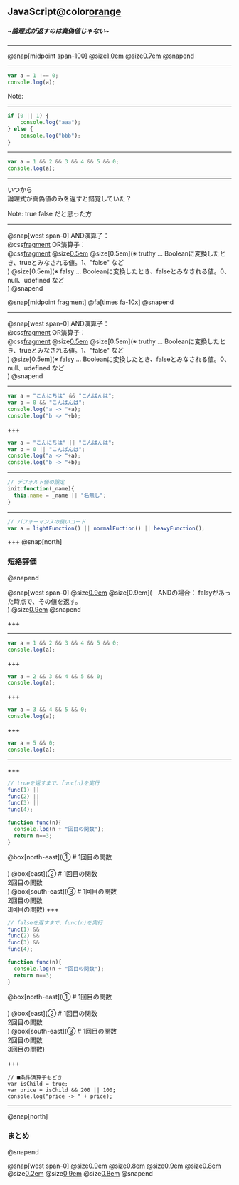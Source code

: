 ## JavaScript@color[orange](再入門)
##### ~論理式が返すのは真偽値じゃない~
---

@snap[midpoint span-100]
@size[1.0em](Qiita</br>)
@size[0.7em]([3歳娘「いつから論理式が真偽値のみを返すと錯覚していた？」</br>](https://qiita.com/Yametaro/items/17f9b2baa67440b8664a))
@snapend

---
```javascript
var a = 1 !== 0;
console.log(a);
```
Note:


---
```javascript
if (0 || 1) {
    console.log("aaa");
} else {
    console.log("bbb");
}
```
---
```javascript
var a = 1 && 2 && 3 && 4 && 5 && 0;
console.log(a);
```
---
いつから</br>論理式が真偽値のみを返すと錯覚していた？

Note:
true false だと思った方

---
@snap[west span-0]
AND演算子：</br>
@css[fragment](@size[0.8em](　左右の値どちらもtruthyなら、trueを返す。</br>))
OR演算子：</br>
@css[fragment](@size[0.8em](　左右の値どちらかがtruthyなら、trueを返す。</br>))
@size[0.5em](</br>)
@size[0.5em](※ truthy ... Booleanに変換したとき、trueとみなされる値。1、"false" など</br>)
@size[0.5em](※ falsy ... Booleanに変換したとき、falseとみなされる値。0、null、udefined など</br>)
@snapend

@snap[midpoint fragment]
@fa[times fa-10x]
@snapend

---
@snap[west span-0]
AND演算子：</br>
@css[fragment](@size[0.8em](　左の値がfalsyなら左の値、truthyなら右の値を返す。</br>))
OR演算子：</br>
@css[fragment](@size[0.8em](　左の値がtruthyなら左の値、falsyなら右の値を返す。</br>))
@size[0.5em](</br>)
@size[0.5em](※ truthy ... Booleanに変換したとき、trueとみなされる値。1、"false" など</br>)
@size[0.5em](※ falsy ... Booleanに変換したとき、falseとみなされる値。0、null、udefined など</br>)
@snapend

---
```javascript
var a = "こんにちは" && "こんばんは";
var b = 0 && "こんばんは";
console.log("a -> "+a);
console.log("b -> "+b);
```

+++
```javascript
var a = "こんにちは" || "こんばんは";
var b = 0 || "こんばんは";
console.log("a -> "+a);
console.log("b -> "+b);
```

---
```javascript
// デフォルト値の設定
init:function(_name){
  this.name = _name || "名無し";
}
```
---
```javascript
// パフォーマンスの良いコード
var a = lightFunction() || normalFuction() || heavyFunction();
```

+++
@snap[north]
### 短絡評価
@snapend

@snap[west span-0]
@size[0.9em](返すべき値が途中で決まった場合、最後まで評価しない</br></br>)
@size[0.9em](　ANDの場合： falsyがあった時点で、その値を返す。</br>)
@size[0.9em](　ORの場合：　truthyがあった時点で、その値を返す。</br>)
@snapend

+++

---

```javascript
var a = 1 && 2 && 3 && 4 && 5 && 0;
console.log(a);
```
+++
```javascript
var a = 2 && 3 && 4 && 5 && 0;
console.log(a);
```

+++
```javascript
var a = 3 && 4 && 5 && 0;
console.log(a);
```

+++
```javascript
var a = 5 && 0;
console.log(a);
```

---


+++
```javascript
// trueを返すまで、func(n)を実行
func(1) ||
func(2) ||
func(3) ||
func(4);

function func(n){
  console.log(n + "回目の関数");
  return n==3;
}
```
@box[north-east](① # 1回目の関数</br></br>)
@box[east](② # 1回目の関数</br>2回目の関数</br>)
@box[south-east](③ # 1回目の関数</br>2回目の関数</br>3回目の関数)
+++

```javascript
// falseを返すまで、func(n)を実行
func(1) &&
func(2) &&
func(3) &&
func(4);

function func(n){
  console.log(n + "回目の関数");
  return n==3;
}
```
@box[north-east](① # 1回目の関数</br></br>)
@box[east](② # 1回目の関数</br>2回目の関数</br>)
@box[south-east](③ # 1回目の関数</br>2回目の関数</br>3回目の関数)

+++
```
// ■条件演算子もどき
var isChild = true;
var price = isChild && 200 || 100;
console.log("price -> " + price);
```
---
@snap[north]
### まとめ
@snapend

@snap[west span-0]
@size[0.9em](AND演算子：</br>)
@size[0.8em](　左の値がfalsyなら左の値、truthyなら右の値を返す。</br>)
@size[0.9em](OR演算子：</br>)
@size[0.8em](　左の値がtruthyなら左の値、falsyなら右の値を返す。</br>)
@size[0.2em](</br>)
@size[0.9em](短絡評価：</br>)
@size[0.8em](　返すべき値が決まったら、後の式は評価しない。</br>)
@snapend
